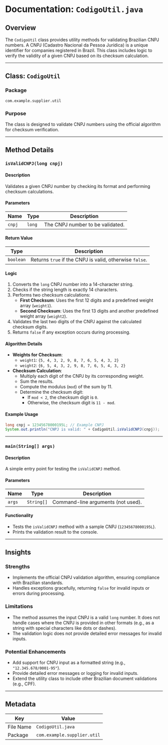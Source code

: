 # Documentation: `CodigoUtil.java`

## Overview
The `CodigoUtil` class provides utility methods for validating Brazilian CNPJ numbers. A CNPJ (Cadastro Nacional da Pessoa Jurídica) is a unique identifier for companies registered in Brazil. This class includes logic to verify the validity of a given CNPJ based on its checksum calculation.

---

## Class: `CodigoUtil`

### Package
`com.example.supplier.util`

### Purpose
The class is designed to validate CNPJ numbers using the official algorithm for checksum verification.

---

## Method Details

### `isValidCNPJ(long cnpj)`
#### Description
Validates a given CNPJ number by checking its format and performing checksum calculations.

#### Parameters
| Name  | Type   | Description                                      |
|-------|--------|--------------------------------------------------|
| `cnpj`| `long` | The CNPJ number to be validated.                 |

#### Return Value
| Type      | Description                                      |
|-----------|--------------------------------------------------|
| `boolean` | Returns `true` if the CNPJ is valid, otherwise `false`. |

#### Logic
1. Converts the `long` CNPJ number into a 14-character string.
2. Checks if the string length is exactly 14 characters.
3. Performs two checksum calculations:
   - **First Checksum**: Uses the first 12 digits and a predefined weight array (`weight1`).
   - **Second Checksum**: Uses the first 13 digits and another predefined weight array (`weight2`).
4. Validates the last two digits of the CNPJ against the calculated checksum digits.
5. Returns `false` if any exception occurs during processing.

#### Algorithm Details
- **Weights for Checksum**:
  - `weight1`: `{5, 4, 3, 2, 9, 8, 7, 6, 5, 4, 3, 2}`
  - `weight2`: `{6, 5, 4, 3, 2, 9, 8, 7, 6, 5, 4, 3, 2}`
- **Checksum Calculation**:
  - Multiply each digit of the CNPJ by its corresponding weight.
  - Sum the results.
  - Compute the modulus (`mod`) of the sum by 11.
  - Determine the checksum digit:
    - If `mod < 2`, the checksum digit is `0`.
    - Otherwise, the checksum digit is `11 - mod`.

#### Example Usage
```java
long cnpj = 12345678000195L; // Example CNPJ
System.out.println("CNPJ is valid: " + CodigoUtil.isValidCNPJ(cnpj));
```

---

### `main(String[] args)`
#### Description
A simple entry point for testing the `isValidCNPJ` method.

#### Parameters
| Name   | Type         | Description                          |
|--------|--------------|--------------------------------------|
| `args` | `String[]`   | Command-line arguments (not used).  |

#### Functionality
- Tests the `isValidCNPJ` method with a sample CNPJ (`12345678000195L`).
- Prints the validation result to the console.

---

## Insights

### Strengths
- Implements the official CNPJ validation algorithm, ensuring compliance with Brazilian standards.
- Handles exceptions gracefully, returning `false` for invalid inputs or errors during processing.

### Limitations
- The method assumes the input CNPJ is a valid `long` number. It does not handle cases where the CNPJ is provided in other formats (e.g., as a string with special characters like dots or dashes).
- The validation logic does not provide detailed error messages for invalid inputs.

### Potential Enhancements
- Add support for CNPJ input as a formatted string (e.g., `"12.345.678/0001-95"`).
- Provide detailed error messages or logging for invalid inputs.
- Extend the utility class to include other Brazilian document validations (e.g., CPF).

---

## Metadata
| Key         | Value                |
|-------------|----------------------|
| File Name   | `CodigoUtil.java`    |
| Package     | `com.example.supplier.util` |
